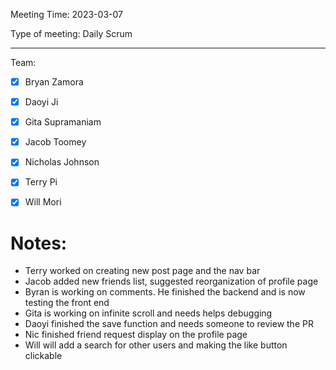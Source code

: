 Meeting Time: 2023-03-07

Type of meeting: Daily Scrum

---

Team:
- [x] Bryan Zamora 
- [x] Daoyi Ji
- [x] Gita Supramaniam
- [x] Jacob Toomey
- [x] Nicholas Johnson
- [x] Terry Pi
- [x] Will Mori


# Notes:

- Terry worked on creating new post page and the nav bar 
- Jacob added new friends list, suggested reorganization of profile page
- Byran is working on comments. He finished the backend and is now testing the front end
- Gita is working on infinite scroll and needs helps debugging
- Daoyi finished the save function and needs someone to review the PR
- Nic finished friend request display on the profile page
- Will will add a search for other users and making the like button clickable
